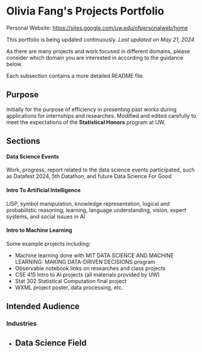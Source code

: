 # Olivia Fang's Projects Portfolio

Personal Website: https://sites.google.com/uw.edu/ofpersonalweb/home

This portfolio is being updated continuously. *Last updated on May 21, 2024*

As there are many projects and work focused in different domains, please consider which domain you are interested in according to the guidance below.

Each subsection contains a more detailed README file.

## Purpose

Initially for the purpose of efficiency in presenting past works during applications for internships and researches. Modified and edited carefully to meet the expectations of the **Statistical Honors** program at UW.

## Sections

#### Data Science Events

Work, progress, report related to the data science events participated, such as Datafest 2024, 5th Datathon, and future Data Science For Good 

#### Intro To Artificial Intelligence

LISP, symbol manipulation, knowledge representation, logical and probabilistic reasoning, learning, language understanding, vision, expert systems, and social issues in AI

#### Intro to Machine Learning


Some example projects including:
- Machine learning done with MIT DATA SCIENCE AND MACHINE LEARNING: MAKING DATA-DRIVEN DECISIONS program
- Observable notebook links on researches and class projects
- CSE 415 Intro to AI projects (all materials provided by UW)
- Stat 302 Statistical Computation final project
- WXML project poster, data processing, etc.

## Intended Audience
### Industries
- Data Science Field
  - 
